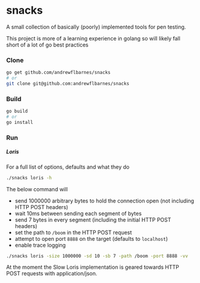 # snacks

A small collection of basically (poorly) implemented tools for pen testing.

This project is more of a learning experience in golang so will likely fall short of a lot of go best practices

### Clone
```bash
go get github.com/andrewflbarnes/snacks
# or
git clone git@github.com:andrewflbarnes/snacks
```

### Build
```bash
go build
# or
go install
```

### Run

##### Loris

For a full list of options, defaults and what they do
```bash
./snacks loris -h
```

The below command will
- send 1000000 arbitrary bytes to hold the connection open (not including HTTP POST headers)
- wait 10ms between sending each segment of bytes
- send 7 bytes in every segment (including the initial HTTP POST headers)
- set the path to `/boom` in the HTTP POST request
- attempt to open port `8888` on the target (defaults to `localhost`)
- enable trace logging
```bash
./snacks loris -size 1000000 -sd 10 -sb 7 -path /boom -port 8888 -vv
```

At the moment the Slow Loris implementation is geared towards HTTP POST requests with application/json.
